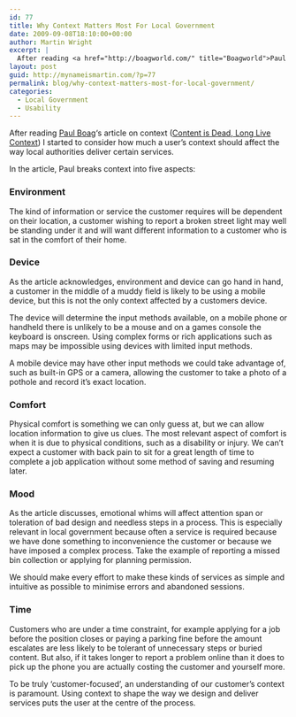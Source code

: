 ```yaml
---
id: 77
title: Why Context Matters Most For Local Government
date: 2009-09-08T18:10:00+00:00
author: Martin Wright
excerpt: |
  After reading <a href="http://boagworld.com/" title="Boagworld">Paul Boag</a>'s article on context (<a href="http://boagworld.com/usability/content-is-dead-long-live-context" title="Content is Dead, Long Live Context">Content is Dead, Long Live Context</a>) I started to consider how much a user's context should affect the way local authorities deliver certain services.
layout: post
guid: http://mynameismartin.com/?p=77
permalink: blog/why-context-matters-most-for-local-government/
categories:
  - Local Government
  - Usability
---
```

After reading [Paul Boag](http://boagworld.com/ "Boagworld")&#8216;s article on context ([Content is Dead, Long Live Context](http://boagworld.com/usability/content-is-dead-long-live-context "Content is Dead, Long Live Context")) I started to consider how much a user&#8217;s context should affect the way local authorities deliver certain services.

In the article, Paul breaks context into five aspects:

### Environment

The kind of information or service the customer requires will be dependent on their location, a customer wishing to report a broken street light may well be standing under it and will want different information to a customer who is sat in the comfort of their home. 

### Device

As the article acknowledges, environment and device can go hand in hand, a customer in the middle of a muddy field is likely to be using a mobile device, but this is not the only context affected by a customers device.

The device will determine the input methods available, on a mobile phone or handheld there is unlikely to be a mouse and on a games console the keyboard is onscreen. Using complex forms or rich applications such as maps may be impossible using devices with limited input methods.

A mobile device may have other input methods we could take advantage of, such as built-in GPS or a camera, allowing the customer to take a photo of a pothole and record it&#8217;s exact location.

### Comfort

Physical comfort is something we can only guess at, but we can allow location information to give us clues. The most relevant aspect of comfort is when it is due to physical conditions, such as a disability or injury. We can&#8217;t expect a customer with back pain to sit for a great length of time to complete a job application without some method of saving and resuming later.

### Mood

As the article discusses, emotional whims will affect attention span or toleration of bad design and needless steps in a process. This is especially relevant in local government because often a service is required because we have done something to inconvenience the customer or because we have imposed a complex process. Take the example of reporting a missed bin collection or applying for planning permission.

We should make every effort to make these kinds of services as simple and intuitive as possible to minimise errors and abandoned sessions.

### Time

Customers who are under a time constraint, for example applying for a job before the position closes or paying a parking fine before the amount escalates are less likely to be tolerant of unnecessary steps or buried content. But also, if it takes longer to report a problem online than it does to pick up the phone you are actually costing the customer and yourself more.

To be truly &#8216;customer-focused&#8217;, an understanding of our customer&#8217;s context is paramount. Using context to shape the way we design and deliver services puts the user at the centre of the process.